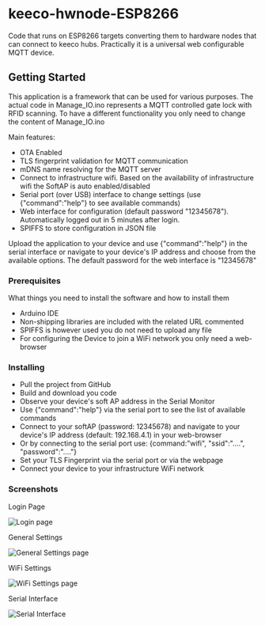 # keeco-hwnode-ESP8266

Code that runs on ESP8266 targets converting them to hardware nodes that can connect to keeco hubs. Practically it is a universal web configurable MQTT device. 

## Getting Started

This application is a framework that can be used for various purposes. The actual code in Manage_IO.ino represents a MQTT controlled gate lock with RFID scanning. To have a different functionality you only need to change the content of Manage_IO.ino


Main features:
- OTA Enabled
- TLS fingerprint validation for MQTT communication
- mDNS name resolving for the MQTT server
- Connect to infrastructure wifi. Based on the availability of infrastructure wifi the SoftAP is auto enabled/disabled
- Serial port (over USB) interface to change settings (use {"command":"help"} to see available commands)
- Web interface for configuration (default password "12345678"). Automatically logged out in 5 minutes after login.
- SPIFFS to store configuration in JSON file

Upload the application to your device and use {"command":"help"} in the serial interface or navigate to your device's IP address and choose from the available options.
The default password for the web interface is "12345678"


### Prerequisites

What things you need to install the software and how to install them

- Arduino IDE
- Non-shipping libraries are included with the related URL commented
- SPIFFS is however used you do not need to upload any file
- For configuring the Device to join a WiFi network you only need a web-browser 

### Installing

- Pull the project from GitHub
- Build and download you code
- Observe your device's soft AP address in the Serial Monitor
- Use {"command":"help"} via the serial port to see the list of available commands 
- Connect to your softAP (password: 12345678) and navigate to your device's IP address (default: 192.168.4.1) in your web-browser
- Or by connecting to the serial port use: {command:"wifi", "ssid":"....", "password":"...."}
- Set your TLS Fingerprint via the serial port or via the webpage
- Connect your device to your infrastructure WiFi network

### Screenshots

Login Page

![Login page](https://i.imgur.com/sRYtBYO.jpg)

General Settings

![General Settings page](https://imgur.com/zpNqMee.jpg)

WiFi Settings

![WiFi Settings page](https://imgur.com/suEIvZn.jpg)

Serial Interface

![Serial Interface](https://imgur.com/PMPGhJw.jpg)



